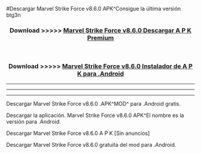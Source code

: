 #Descargar Marvel Strike Force v8.6.0 APK^Consigue la última versión btg3n



<div align="center">
<h3>Download >>>>> <a href="https://es-sites.web.app/?es= Marvel Strike Force v8.6.0">Marvel Strike Force v8.6.0 Descargar A P K Premium</a></h3><br>

<h3>Download >>>>> <a href="https://es-sites.web.app/?es= Marvel Strike Force v8.6.0">Marvel Strike Force v8.6.0 Instalador de A P K para .Android</a></h3>
</div>


----------------------------------------------------------

----------------------------------------------------------

----------------------------------------------------------

Descargar Marvel Strike Force v8.6.0 .APK^MOD^ para .Android gratis.

Descargar la aplicación. Marvel Strike Force v8.6.0 APK^El nombre es la versión para .Android.

Descargar Marvel Strike Force v8.6.0 A P K [Sin anuncios]

Descargar Marvel Strike Force v8.6.0 gratuita del mod para .Android.